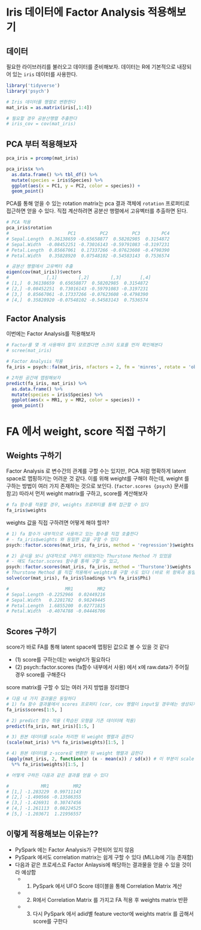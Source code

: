 # Iris 데이터에 Factor Analysis 적용해보기

## 데이터

필요한 라이브러리를 불러오고 데이터를 준비해보자. 데이터는 R에 기본적으로 내장되어 있는 `iris` 데이터를 사용한다.

```r
library('tidyverse')
library('psych')

# Iris 데이터를 행렬로 변환한다
mat_iris = as.matrix(iris[,1:4])

# 필요할 경우 공분산행렬 추출한다
# iris_cov = cov(mat_iris)
```


## PCA 부터 적용해보자

```r
pca_iris = prcomp(mat_iris)

pca_iris$x %>%
  as.data.frame() %>% tbl_df() %>%
  mutate(species = iris$Species) %>%
  ggplot(aes(x = PC1, y = PC2, color = species)) +
  geom_point()
```

PCA를 통해 얻을 수 있는 rotation matrix는 pca 결과 객체에 `rotation` 프로퍼티로 접근하면 얻을 수 있다.
직접 계산하려면 공분산 행렬에서 고유벡터를 추출하면 된다.

```r
# PCA 적용
pca_iris$rotation
#                      PC1         PC2         PC3        PC4
# Sepal.Length  0.36138659 -0.65658877  0.58202985  0.3154872
# Sepal.Width  -0.08452251 -0.73016143 -0.59791083 -0.3197231
# Petal.Length  0.85667061  0.17337266 -0.07623608 -0.4798390
# Petal.Width   0.35828920  0.07548102 -0.54583143  0.7536574

# 공분산 행렬에서 고유벡터 추출
eigen(cov(mat_iris))$vectors
#              [,1]        [,2]        [,3]       [,4]
# [1,]  0.36138659  0.65658877  0.58202985  0.3154872
# [2,] -0.08452251  0.73016143 -0.59791083 -0.3197231
# [3,]  0.85667061 -0.17337266 -0.07623608 -0.4798390
# [4,]  0.35828920 -0.07548102 -0.54583143  0.7536574
```

## Factor Analysis

이번에는 Factor Analysis를 적용해보자

```r
# Factor를 몇 개 사용해야 할지 모르겠다면 스크리 도표를 먼저 확인해본다
# scree(mat_iris)

# Factor Analysis 적용
fa_iris = psych::fa(mat_iris, nfactors = 2, fm = 'minres', rotate = 'oblimin')

# 2차원 공간에 맵핑해보자
predict(fa_iris, mat_iris) %>%
  as.data.frame() %>%
  mutate(species = iris$Species) %>%
  ggplot(aes(x = MR1, y = MR2, color = species)) +
  geom_point()
```


# FA 에서 weight, score 직접 구하기

## Weights 구하기

Factor Analysis 로 변수간의 관계를 구할 수는 있지만, PCA 처럼 명확하게 latent space로 맵핑하기는 어려운 것 같다.
이를 위해 weight를 구해야 하는데, weight 를 구하는 방법이 여러 가지 존재하는 것으로 보인다. (`factor.scores {psych}` 문서를 참고)
따라서 먼저 weight matrix를 구하고, score를 계산해보자

```r
# fa 함수를 적용할 경우, weights 프로퍼티를 통해 접근할 수 있다
fa_iris$weights
```

weights 값을 직접 구하려면 어떻게 해야 할까?

```r
# 1) fa 함수가 내부적으로 사용하고 있는 함수를 직접 호출한다
# - fa_iris$weights 와 동일한 값을 구할 수 있다
psych::factor.scores(mat_iris, fa_iris, method = 'regression')$weights

# 2) 공식을 보니 상대적으로 구하기 쉬워보이는 Thurstone Method 가 있었음
# - 얘도 factor.scores 함수를 통해 구할 수 있고,
psych::factor.scores(mat_iris, fa_iris, method = 'Thurstone')$weights
# Thurstone Method 를 직접 적용해서 weights를 구할 수도 있다 (바로 위 항목과 동일한 값)
solve(cor(mat_iris), fa_iris$loadings %*% fa_iris$Phi)

#                     MR1         MR2
# Sepal.Length -0.2252966  0.02449216
# Sepal.Width   0.2281782  0.98249445
# Petal.Length  1.6855200  0.02771815
# Petal.Width  -0.4074788 -0.04446706
```


## Scores 구하기

score가 바로 FA를 통해 latent space에 맵핑된 값으로 볼 수 있을 것 같다

- (1) score를 구하는데는 weight가 필요하다
- (2) psych::factor.scores (fa함수 내부에서 사용) 에서 x에 raw.data가 주어질 경우 score를 구해준다

score matrix를 구할 수 있는 여러 가지 방법을 정리했다

```r
# 다음 네 가지 결과물은 동일하다
# 1) fa 함수 결과물에서 scores 프로퍼티 (cor, cov 행렬이 input일 경우에는 생성되지 않는다)
fa_iris$scores[1:5, ]

# 2) predict 함수 적용 (학습된 모형을 기존 데이터에 적용)
predict(fa_iris, mat_iris)[1:5, ]

# 3) 원본 데이터를 scale 처리한 뒤 weight 행렬과 곱한다
(scale(mat_iris) %*% fa_iris$weights)[1:5, ]

# 4) 원본 데이터를 z-score로 변환한 뒤 weight 행렬과 곱한다
(apply(mat_iris, 2, function(x) (x - mean(x)) / sd(x)) # 이 부분이 scale(mat_iris) 과 동일함
  %*% fa_iris$weights)[1:5, ]

# 어떻게 구하든 다음과 같은 결과를 얻을 수 있다

#            MR1         MR2
# [1,] -1.283229  0.99711143
# [2,] -1.490566 -0.13586355
# [3,] -1.426931  0.30747456
# [4,] -1.261113  0.08224525
# [5,] -1.203671  1.21956557
```

## 이렇게 적용해보는 이유는??

- PySpark 에는 Factor Analysis가 구현되어 있지 않음
- PySpark 에서도 correlation matrix는 쉽게 구할 수 있다 (MLLib에 기능 존재함)
- 다음과 같은 프로세스로 Factor Anlaysis에 해당하는 결과물을 얻을 수 있을 것이라 예상함
   - 1) PySpark 에서 UFO Score 테이블을 통해 Correlation Matrix 계산
   - 2) R에서 Correlation Matrix 를 가지고 FA 적용 후 weights matrix 반환
   - 3) 다시 PySpark 에서 adid별 feature vector에 weights matrix 를 곱해서 score를 구한다
